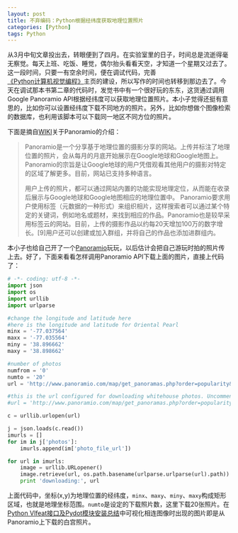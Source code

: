 ```yaml
---
layout: post
title: 不弃编码：Python根据经纬度获取地理位置照片
categories: [Python]
tags: Python
---
```


从3月中旬文章投出去，转眼便到了四月。在实验室里的日子，时间总是流逝得毫无察觉。每天上班、吃饭、睡觉，偶尔抬头看看天空，才知道一个星期又过去了。这一段时间，只要一有空余时间，便在调试代码，完善[《Python计算机视觉编程》](http://yuanyong.org/pcvwithpython/)主页的建设，所以写作的时间也转移到那边去了。今天在调试那本书第二章的代码时，发觉书中有一个很好玩的东东，这货通过调用Google Panoramio API根据经纬度可以获取地理位置照片。本小子觉得还挺有意思的，比如你可以设置经纬度下载不同地方的照片。另外，比如你想做个图像检索的数据库，也利用该脚本可以下载同一地区不同方位的照片。

下面是摘自[WIKI](http://zh.wikipedia.org/wiki/Panoramio)关于Panoramio的介绍：
>Panoramio是一个分享基于地理位置的摄影分享的网站。上传并标注了地理位置的照片，会从每月的月底开始展示在Google地球和Google地图上。Panoramio的宗旨是让Google地球的用户凭借观看其他用户的摄影对特定的区域了解更多。目前，网站已支持多种语言。
>
>用户上传的照片，都可以通过网站内置的功能实现地理定位，从而能在收录后展示与Google地球和Google地图相应的地理位置中。
Panoramio要求用户使用标签（元数据的一种形式）来组织相片，这样搜索者可以通过某个特定的关键词，例如地名或题材，来找到相应的作品。Panoramio也是较早采用标签云的网站。目前，上传的摄影作品以约每20天增加100万的数字增长。[9]用户还可以创建或加入群组，并将自己的作品也添加进群组内。

本小子也给自己开了一个[Panoramio](https://ssl.panoramio.com/user/8239013)玩玩，以后估计会把自己游玩时拍的照片传上去。好了，下面来看看怎样调用Panoramio API下载上面的图片，直接上代码了：

```python
# -*- coding: utf-8 -*-
import json
import os
import urllib
import urlparse

#change the longitude and latitude here
#here is the longitude and latitude for Oriental Pearl
minx = '-77.037564'
maxx = '-77.035564'
miny = '38.896662'
maxy = '38.898662'

#number of photos
numfrom = '0'
numto = '20'
url = 'http://www.panoramio.com/map/get_panoramas.php?order=popularity&set=public&from=' + numfrom + '&to=' + numto + '&minx=' + minx + '&miny=' + miny + '&maxx=' + maxx + '&maxy=' + maxy + '&size=medium'

#this is the url configured for downloading whitehouse photos. Uncomment this, run and see.
#url = 'http://www.panoramio.com/map/get_panoramas.php?order=popularity&set=public&from=0&to=20&minx=-77.037564&miny=38.896662&maxx=-77.035564&maxy=38.898662&size=medium'

c = urllib.urlopen(url)

j = json.loads(c.read())
imurls = []
for im in j['photos']:
    imurls.append(im['photo_file_url'])

for url in imurls:
    image = urllib.URLopener()
    image.retrieve(url, os.path.basename(urlparse.urlparse(url).path))
    print 'downloading:', url
```

上面代码中，坐标(x,y)为地理位置的经纬度，`minx`、`maxy`、`miny`、`maxy`构成矩形区域，也就是地理坐标范围。`numto`是设定的下载照片数，这里下载20张照片。在[Python Vlfeat接口及Pydot模块安装总结](http://yuanyong.org/blog/pyhton-vlfeat-pydot-tips.html)中可视化相连图像时出现的图片即是从Panoramio上下载的白宫照片。

